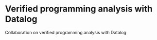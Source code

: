 # Verified programming analysis with Datalog
Collaboration on verified programming analysis with Datalog
